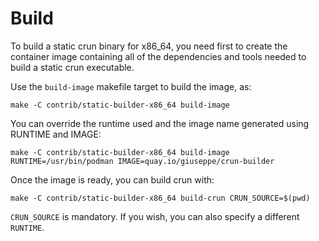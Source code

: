 # Build

To build a static crun binary for x86_64, you need first to create the
container image containing all of the dependencies and tools needed to
build a static crun executable.

Use the `build-image` makefile target to build the image, as:

`make -C contrib/static-builder-x86_64 build-image`

You can override the runtime used and the image name generated using
RUNTIME and IMAGE:

`make -C contrib/static-builder-x86_64 build-image RUNTIME=/usr/bin/podman IMAGE=quay.io/giuseppe/crun-builder`

Once the image is ready, you can build crun with:

`make -C contrib/static-builder-x86_64 build-crun CRUN_SOURCE=$(pwd)`

`CRUN_SOURCE` is mandatory.  If you wish, you can also specify a
different `RUNTIME`.
